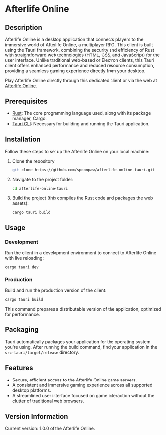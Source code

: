 # Afterlife Online

## Description
Afterlife Online is a desktop application that connects players to the immersive world of Afterlife Online, a multiplayer RPG. This client is built using the Tauri framework, combining the security and efficiency of Rust with straightforward web technologies (HTML, CSS, and JavaScript) for the user interface. Unlike traditional web-based or Electron clients, this Tauri client offers enhanced performance and reduced resource consumption, providing a seamless gaming experience directly from your desktop.

Play Afterlife Online directly through this dedicated client or via the web at [Afterlife Online](https://play.afterlife-online.com/).

## Prerequisites
- [Rust](https://www.rust-lang.org/tools/install): The core programming language used, along with its package manager, Cargo.
- [Tauri CLI](https://tauri.studio/en/docs/getting-started/intro): Necessary for building and running the Tauri application.

## Installation
Follow these steps to set up the Afterlife Online on your local machine:

1. Clone the repository:
    ```bash
    git clone https://github.com/spoonpaw/afterlife-online-tauri.git
    ```
2. Navigate to the project folder:
    ```bash
    cd afterlife-online-tauri
    ```
3. Build the project (this compiles the Rust code and packages the web assets):
    ```bash
    cargo tauri build
    ```

## Usage

### Development
Run the client in a development environment to connect to Afterlife Online with live reloading:
```bash
cargo tauri dev
```

### Production
Build and run the production version of the client:
```bash
cargo tauri build
```
This command prepares a distributable version of the application, optimized for performance.

## Packaging
Tauri automatically packages your application for the operating system you're using. After running the build command, find your application in the `src-tauri/target/release` directory.

## Features
- Secure, efficient access to the Afterlife Online game servers.
- A consistent and immersive gaming experience across all supported desktop platforms.
- A streamlined user interface focused on game interaction without the clutter of traditional web browsers.

## Version Information
Current version: 1.0.0 of the Afterlife Online.
